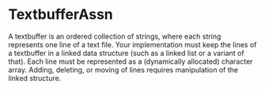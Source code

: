 # TextbufferAssn
A textbuffer is an ordered collection of strings, where each string represents one line of a text file. Your implementation must keep the lines of a textbuffer in a linked data structure (such as a linked list or a variant of that). Each line must be represented as a (dynamically allocated) character array. Adding, deleting, or moving of lines requires manipulation of the linked structure.
